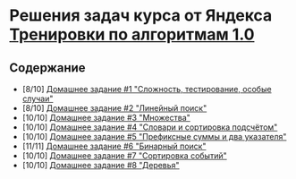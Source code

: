 # Решения задач курса от Яндекса [Тренировки по алгоритмам 1.0](https://yandex.ru/yaintern/algorithm-training_1)

## Содержание

- [8/10] [Домашнее задание #1 "Сложность, тестирование, особые случаи"](hw1/)
- [8/10] [Домашнее задание #2 "Линейный поиск"](hw2/)
- [10/10] [Домашнее задание #3 "Множества"](hw3/)
- [10/10] [Домашнее задание #4 "Словари и сортировка подсчётом"](hw4/)
- [10/10] [Домашнее задание #5 "Префиксные суммы и два указателя"](hw5/)
- [11/11] [Домашнее задание #6 "Бинарный поиск"](hw6/)
- [10/10] [Домашнее задание #7 "Сортировка событий"](hw7/)
- [10/10] [Домашнее задание #8 "Деревья"](hw8/)
